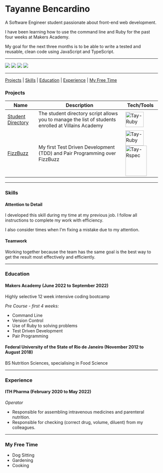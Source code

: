 # Tayanne Bencardino

A Software Engineer student passionate about front-end web development. 

I have been learning how to use the command line and Ruby for the past four weeks at Makers Academy. 

My goal for the next three months is to be able to write a tested and reusable, clean code using JavaScript and TypeScript.
****

<div>
  <a href="https://medium.com/@tayannebencardino" target="_blank"><img src="https://img.shields.io/badge/Medium-12100E?style=for-the-badge&logo=medium&logoColor=white" target="_blank"></a>
 	<a href="https://www.linkedin.com/in/tayannebencardino/" target="_blank"><img src="https://img.shields.io/badge/LinkedIn-0077B5?style=for-the-badge&logo=linkedin&logoColor=white" target="_blank"></a>
  <a href="https://www.codewars.com/users/taybenca" target="_blank"><img src="https://img.shields.io/badge/Codewars-B1361E?style=for-the-badge&logo=Codewars&logoColor=white" target="_blank"></a>
 	<a href="https://github.com/taybenca" target="_blank"><img src="https://img.shields.io/badge/GitHub-100000?style=for-the-badge&logo=github&logoColor=white"></a>
</div>

***

[Projects](#projects) | [Skills](#skills) | [Education](#education) | [Experience](#experience) | [My Free Time](#my_free_time)


### <a name="projects">Projects</a>
Name | Description | Tech/Tools
--- | --- | --- 
[Student Directory][1] | The student directory script allows you to manage the list of students enrolled at Villains Academy| <img align="center" alt="Tay-Ruby" height="50" width="60" src="https://cdn.jsdelivr.net/gh/devicons/devicon/icons/ruby/ruby-original-wordmark.svg">
[FizzBuzz][2] | My first Test Driven Development (TDD) and Pair Programming over FizzBuzz| <img align="center" alt="Tay-Ruby" height="50" width="60" src="https://cdn.jsdelivr.net/gh/devicons/devicon/icons/ruby/ruby-original-wordmark.svg"> <img align="center" alt="Tay-Rspec" height="100" width="70" src="https://cdn.jsdelivr.net/gh/devicons/devicon/icons/rspec/rspec-original-wordmark.svg" />
          

***

### <a name="skills">Skills</a>
#### Attention to Detail

I developed this skill during my time at my previous job. I follow all instructions to complete my work with efficiency.

I also consider times when I'm fixing a mistake due to my attention.

#### Teamwork
Working together because the team has the same goal is the best way to get the result most effectively and efficiently.

***

### <a name="education">Education</a>

#### Makers Academy (June 2022 to September 2022)
Highly selective 12 week intensive coding bootcamp

*Pre Course - first 4 weeks:*
- Command Line
- Version Control
- Use of Ruby to solving problems
- Test Driven Development
- Pair Programming

#### Federal University of the State of Rio de Janeiro (November 2012 to August 2018)
BS Nutrition Sciences, specialising in Food Science

***

### <a name="experience">Experience</a>

#### ITH Pharma (February 2020 to May 2022)
*Operator*

- Responsible for assembling intravenous medicines and parenteral nutrition.
- Responsible for checking (correct drug, volume, diluent) from my colleagues.


***

### <a name="my_free_time">My Free Time</a>

- Dog Sitting
- Gardening
- Cooking

[1]: https://github.com/taybenca/student-directory
[2]: https://github.com/taybenca/fizzbuzz
